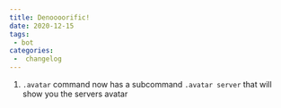 ```yaml
---
title: Denoooorific!
date: 2020-12-15
tags:
 - bot
categories:
 -  changelog
---
```


1. `.avatar` command now has a subcommand `.avatar server` that will show you the servers avatar
